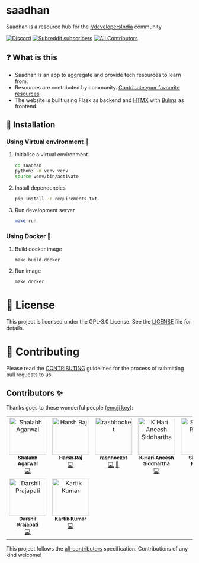 # saadhan

Saadhan is a resource hub for the [r/developersIndia](https://reddit.com/r/developersIndia) community

[![Discord](https://img.shields.io/discord/669880381649977354?color=%237289da&label=Discord&logo=Discord)](https://discordapp.com/invite/MKXMSNC)
[![Subreddit subscribers](https://img.shields.io/reddit/subreddit-subscribers/developersIndia?style=social)](https://www.reddit.com/r/developersIndia/)
[![All Contributors](https://img.shields.io/badge/all_contributors-1-orange.svg)](#contributors-)

## ❓ What is this
- Saadhan is an app to aggregate and provide tech resources to learn from.
- Resources are contributed by community. [Contribute your favourite resources](https://github.com/developersIndia/resources)
- The website is built using Flask as backend and [HTMX](https://htmx.org/) with [Bulma](https://bulma.io) as frontend.

## 🧰 Installation
### Using Virtual environment 🎥

1. Initialise a virtual environment.

   ```bash
   cd saadhan
   python3 -m venv venv
   source venv/bin/activate
   ```
2. Install dependencies

   ```bash
   pip install -r requirements.txt
   ```
3. Run development server.
   ```bash
   make run
   ```

### Using Docker 🐬

1. Build docker image
   ```make
   make build-docker
   ```
2. Run image
   ```make
   make docker
   ```

# 📜 License

This project is licensed under the GPL-3.0 License. See the [LICENSE](LICENSE) file for details.

# 👋 Contributing

Please read the [CONTRIBUTING](CONTRIBUTING.md) guidelines for the process of submitting pull requests to us.

## Contributors ✨

Thanks goes to these wonderful people ([emoji key](https://allcontributors.org/docs/en/emoji-key)):

<!-- ALL-CONTRIBUTORS-LIST:START - Do not remove or modify this section -->
<!-- prettier-ignore-start -->
<!-- markdownlint-disable -->
<table>
  <tbody>
    <tr>
      <td align="center" valign="top" width="14.28%"><a href="https://github.com/the-sinner"><img src="https://avatars.githubusercontent.com/u/34604329?v=4?s=100" width="100px;" alt="Shalabh Agarwal"/><br /><sub><b>Shalabh Agarwal</b></sub></a><br /><a href="https://github.com/developersIndia/saadhan/commits?author=the-sinner" title="Code">💻</a></td>
      <td align="center" valign="top" width="14.28%"><a href="https://github.com/HarshRaj2717"><img src="https://avatars.githubusercontent.com/u/90465144?v=4?s=100" width="100px;" alt="Harsh Raj"/><br /><sub><b>Harsh Raj</b></sub></a><br /><a href="https://github.com/developersIndia/saadhan/commits?author=HarshRaj2717" title="Code">💻</a></td>
      <td align="center" valign="top" width="14.28%"><a href="https://github.com/rashhocket"><img src="https://avatars.githubusercontent.com/u/124589872?v=4?s=100" width="100px;" alt="rashhocket"/><br /><sub><b>rashhocket</b></sub></a><br /><a href="https://github.com/developersIndia/saadhan/commits?author=rashhocket" title="Code">💻</a> <a href="https://github.com/developersIndia/saadhan/issues?q=author%3Arashhocket" title="Bug reports">🐛</a></td>
      <td align="center" valign="top" width="14.28%"><a href="https://sid4stuff.tech/"><img src="https://avatars.githubusercontent.com/u/78897025?v=4?s=100" width="100px;" alt="K Hari Aneesh Siddhartha"/><br /><sub><b>K Hari Aneesh Siddhartha</b></sub></a><br /><a href="https://github.com/developersIndia/saadhan/commits?author=ansid0102" title="Code">💻</a></td>
      <td align="center" valign="top" width="14.28%"><a href="http://nvchad.com"><img src="https://avatars.githubusercontent.com/u/59060246?v=4?s=100" width="100px;" alt="Sidhanth Rathod"/><br /><sub><b>Sidhanth Rathod</b></sub></a><br /><a href="https://github.com/developersIndia/saadhan/issues?q=author%3Asiduck" title="Bug reports">🐛</a></td>
      <td align="center" valign="top" width="14.28%"><a href="https://github.com/MohitBansal321"><img src="https://avatars.githubusercontent.com/u/78220157?v=4?s=100" width="100px;" alt="Mohit Bansal"/><br /><sub><b>Mohit Bansal</b></sub></a><br /><a href="https://github.com/developersIndia/saadhan/commits?author=MohitBansal321" title="Code">💻</a></td>
      <td align="center" valign="top" width="14.28%"><a href="https://github.com/mustafa-kapadia1483"><img src="https://avatars.githubusercontent.com/u/60058032?v=4?s=100" width="100px;" alt="Mustafa Kapadia"/><br /><sub><b>Mustafa Kapadia</b></sub></a><br /><a href="https://github.com/developersIndia/saadhan/commits?author=mustafa-kapadia1483" title="Code">💻</a></td>
    </tr>
    <tr>
      <td align="center" valign="top" width="14.28%"><a href="https://github.com/darshil-here"><img src="https://avatars.githubusercontent.com/u/104206815?v=4?s=100" width="100px;" alt="Darshil Prajapati"/><br /><sub><b>Darshil Prajapati</b></sub></a><br /><a href="https://github.com/developersIndia/saadhan/commits?author=darshil-here" title="Code">💻</a></td>
      <td align="center" valign="top" width="14.28%"><a href="https://github.com/heppymxm"><img src="https://avatars.githubusercontent.com/u/130273246?v=4?s=100" width="100px;" alt="Kartik Kumar"/><br /><sub><b>Kartik Kumar</b></sub></a><br /><a href="https://github.com/developersIndia/saadhan/commits?author=heppymxm" title="Code">💻</a></td>
    </tr>
  </tbody>
</table>

<!-- markdownlint-restore -->
<!-- prettier-ignore-end -->

<!-- ALL-CONTRIBUTORS-LIST:END -->

This project follows the [all-contributors](https://github.com/all-contributors/all-contributors) specification. Contributions of any kind welcome!
